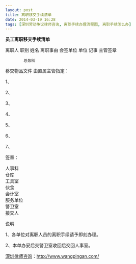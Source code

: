 ```yaml
---
layout: post
title: 离职移交手续清单
date: 2014-03-19 16:28
tags: [深圳劳动争议律师咨询, 离职手续办理流程图, 离职手续怎么办]
---
```

<strong>员工离职移交手续清单</strong>

离职人 	职别 	姓名 	离职事由 	会签单位 	单位 	记事 	主管签章 
	
			总务科 			

移交物品文件 	由直属主管指定：

1、

2、

3、

4、

5、

6、

7、

签章：
	
人事科 			
仓库 			
工具室 			
伙食 			
会计室 			
服务单位 			
警卫室 			
接交人 		

说明 	

1、各单位对离职人员的离职手续请予即刻办理。

2、本单办妥后交警卫室收回后交回人事室。

<a href="http://www.wangpingan.com/">深圳律师咨询</a>：<a href="http://www.wangpingan.com/">http://www.wangpingan.com/</a>

